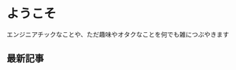 # ようこそ

エンジニアチックなことや、ただ趣味やオタクなことを何でも雑につぶやきます

## 最新記事

<PostCardList :posts='[
  {
    "title": "SRE NEXT 2025に行ってきた",
    "date": "2025-07-13",
    "tags": [
      "web開発",
      "Conference"
    ],
    "thumbnail": "/images/20250713/1000007961.jpg",
    "excerpt": "SRE NEXT 2025に行ってきた  SRE NEXT 2025に参加してきました、今回は一般参加なのでブース運営なしのシンプルなやつ",
    "path": "/posts/20250713"
  },
  {
    "title": "技術発信における個人と組織",
    "date": "2025-07-08",
    "tags": [
      "雑記",
      "ポエム"
    ],
    "thumbnail": "/images/common/icon.jpeg",
    "excerpt": "技術発信における個人と組織  職場での技術の発信周りの話でちょっと気になる事があったのでその雑な話となります。",
    "path": "/posts/20250708"
  },
  {
    "title": "ブログ爆誕",
    "date": "2025-07-07",
    "tags": [
      "web開発"
    ],
    "thumbnail": "/images/common/icon.jpeg",
    "excerpt": "雑にブログ作りました  技術的な話だけではなく、オタクな話や趣味の話も書いていきたいと思い、ブログを作成しました。 VitePressを使って、Markdownで記事をかけるようにしているので、気軽に更新できると思います。(多分)",
    "path": "/posts/20250707"
  }
]' />
